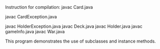 Instruction for compilation:
  javac Card.java
  
  javac CardException.java
  
  javac HolderException.java
  javac Deck.java
  javac Holder.java
  javac gameInfo.java
  javac War.java
 
This program demonstrates the use of subclasses and instance methods. 
